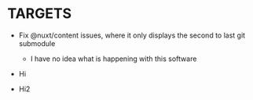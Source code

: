 # TARGETS
- Fix @nuxt/content issues, where it only displays the second to last git submodule
    - I have no idea what is happening with this software
- Hi

- Hi2
